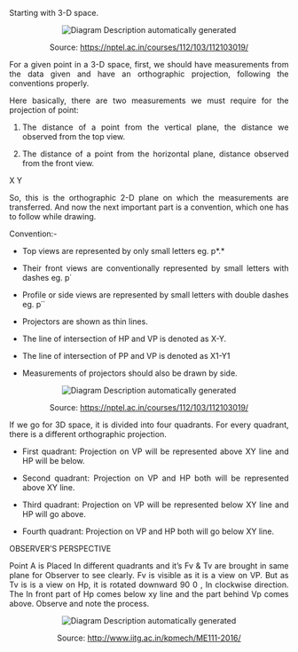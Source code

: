 
<div style="text-align: justify">

Starting with 3-D space.

<div style="text-align: center">

  ![Diagram Description automatically
  generated](images/theory1.png)

  Source: https://nptel.ac.in/courses/112/103/112103019/
  </div>

For a given point in a 3-D space, first, we should have measurements from the
data given and have an orthographic projection, following the conventions
properly.

Here basically, there are two measurements we must require for the projection of
point:

1.  The distance of a point from the vertical plane, the distance we observed
    from the top view.

2.  The distance of a point from the horizontal plane, distance observed from
    the front view.

X Y

So, this is the orthographic 2-D plane on which the measurements are
transferred. And now the next important part is a convention, which one has to
follow while drawing.

Convention:-

-   Top views are represented by only small letters eg. p*.*

-   Their front views are conventionally represented by small letters with
    dashes eg. p΄

-   Profile or side views are represented by small letters with double dashes
    eg. p΄΄

-   Projectors are shown as thin lines.

-   The line of intersection of HP and VP is denoted as X-Y.

-   The line of intersection of PP and VP is denoted as X1-Y1

-   Measurements of projectors should also be drawn by side.

<div style="text-align: center">

  ![Diagram Description automatically
  generated](images/theory2.png)

  Source: https://nptel.ac.in/courses/112/103/112103019/
  </div>

  If we go for 3D space, it is divided into four quadrants. For every
  quadrant, there is a different orthographic projection.

-   First quadrant: Projection on VP will be represented above XY line and HP
    will be below.

-   Second quadrant: Projection on VP and HP both will be represented above XY
    line.

-   Third quadrant: Projection on VP will be represented below XY line and HP
    will go above.

-   Fourth quadrant: Projection on VP and HP both will go below XY line.

OBSERVER’S PERSPECTIVE

Point A is Placed In different quadrants and it’s Fv & Tv are brought in same
plane for Observer to see clearly. Fv is visible as it is a view on VP. But as
Tv is is a view on Hp, it is rotated downward 90 0 , In clockwise direction. The
In front part of Hp comes below xy line and the part behind Vp comes above.
Observe and note the process.

<div style="text-align: center">

  ![Diagram Description automatically
  generated](images/theory3.png)

  Source: http://www.iitg.ac.in/kpmech/ME111-2016/
</div>


</div>
